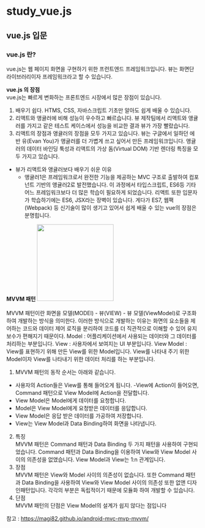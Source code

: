 # study_vue.js
## vue.js 입문
### vue.js 란?
vue.js는 웹 페이지 화면을 구현하기 위한 프런트엔드 프레임워크입니다.
뷰는 화면단 라이브러리이자 프레임워크라고 할 수 있습니다.

**vue.js 의 장점** <br>
vue.js는 빠르게 변화하는 프론트엔드 시장에서 많은 장점이 있습니다.
1. 배우기 쉽다. HTMS, CSS, 자바스크립트 기초만 알아도 쉽게 배울 수 있습니다.
2. 리액트와 앵귤러에 비해 성능이 우수하고 빠르습니다. 뷰 제작팀에서 리액트와 앵귤러를 가지고 같은 테스트 케이스에서 성능을 비교한 결과 뷰가 가장 빨랐습니다.
3. 리액트의 장점과 앵귤러의 장점을 모두 가지고 있습니다. 뷰는 구글에서 일하던 에반 유(Evan You)가 앵귤러를 더 가볍게 쓰고 싶어서 만든 프레임워크입니다. 앵귤러의 데이터 바인딩 툭성과 리액트의 가상 돔(Virtual DOM) 기반 렌더링 특징을 모두 가지고 있습니다.
 - 뷰가 리액트와 앵귤러보다 배우기 쉬운 이유
   - 앵귤러1은 프레임워크로서 완전한 기능을 제공하는 MVC 구조로 출발하여 컴포넌트 기반의 앵귤러2로 발전했습니다. 이 과정에서 타입스크립트, ES6등 기타 어느 프레임워크보다 더 많은 학습이 필요하게 되었습니다. 리액트 또한 입문자가 학습하기에는 ES6, JSX라는 장벽이 있습니다. 게다가 ES7, 웹팩(Webpack) 등 신기술이 많이 생기고 있어서 쉽게 배울 수 있는 vue의 장점은 분명힙니다.

**MVVM 패턴**
<img src="https://blog.kakaocdn.net/dn/7IE8f/btqBRvw9sFF/AGLRdsOLuvNZ9okmGOlkx1/img.png" width="200" height="200"/> <br><br>
MVVM 패턴이란 화면을 모델(MODEl) - 뷰(VIEW) - 뷰 모델(ViewModel)로 구조화하여 개발하는 방식을 의미한다.
이러한 방식으로 개발하는 이유는 화면의 요소들을 제어하는 코드와 데이터 제어 로직을 분리하여 코드를 더 직관적으로 이해할 수 있어 유지보수가 편해지기 때문이다.
Model : 어플리케이션에서 사용되는 데이터와 그 데이터를 처리하는 부분입니다.
View : 사용자에서 보여지는 UI 부분입니다.
View Model : View를 표현하기 위해 만든 View를 위한 Model입니다. View를 나타내 주기 위한 Model이자 View를 나타내기 위한 데이터 처리를 하는 부분입니다.
1. MVVM 패턴의 동작 순서는 아래와 같습니다.
- 사용자의 Action들은 View를 통해 들어오게 됩니다.
-View에 Action이 들어오면, Command 패턴으로 View Model에 Action을 전달합니다.
- View Model은 Model에게 데이터를 요청합니다.
- Model은 View Model에게 요청받은 데이터를 응답합니다.
- View Model은 응답 받은 데이터를 가공하여 저장합니다.
- View는 View Model과 Data Binding하여 화면을 나타냅니다. <br>
2. 특징 <br>
MVVM 패턴은 Command 패턴과 Data Binding 두 가지 패턴을 사용하여 구현되었습니다.
Command 패턴과 Data Binding을 이용하여 View와 View Model 사이의 의존성을 없앴습니다.
View Model과 View는 1:n 관계입니다. <br>
3. 장점 <br>
MVVM 패턴은 View와 Model 사이의 의존성이 없습니다. 또한 Command 패턴과 Data Binding을 사용하여 View와 View Model 사이의 의존성 또한 없앤 디자인패턴입니다. 각각의 부분은 독립적이기 때문에 모듈화 하여 개발할 수 있습니다.
4. 단점 <br>
MVVM 패턴의 단점은 View Model의 설계가 쉽지 않다는 점입니다

 참고 : https://magi82.github.io/android-mvc-mvp-mvvm/
